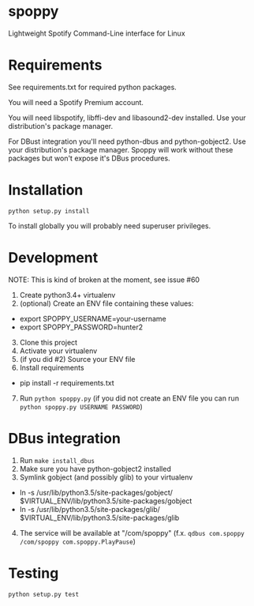 # spoppy
Lightweight Spotify Command-Line interface for Linux

# Requirements

See requirements.txt for required python packages.

You will need a Spotify Premium account.

You will need libspotify, libffi-dev and libasound2-dev installed. Use your distribution's package manager.

For DBust integration you'll need python-dbus and python-gobject2. Use your distribution's package manager. Spoppy will work without these packages but won't expose it's DBus procedures.

# Installation

`python setup.py install`

To install globally you will probably need superuser privileges.

# Development

NOTE: This is kind of broken at the moment, see issue #60

1. Create python3.4+ virtualenv
2. (optional) Create an ENV file containing these values:
  * export SPOPPY_USERNAME=your-username
  * export SPOPPY_PASSWORD=hunter2
3. Clone this project
4. Activate your virtualenv
5. (if you did #2) Source your ENV file
6. Install requirements
  * pip install -r requirements.txt
7. Run `python spoppy.py` (if you did not create an ENV file you can run `python spoppy.py USERNAME PASSWORD`)

# DBus integration

1. Run `make install_dbus`
2. Make sure you have python-gobject2 installed
3. Symlink gobject (and possibly glib) to your virtualenv
  * ln -s /usr/lib/python3.5/site-packages/gobject/ $VIRTUAL_ENV/lib/python3.5/site-packages/gobject
  * ln -s /usr/lib/python3.5/site-packages/glib/ $VIRTUAL_ENV/lib/python3.5/site-packages/glib
4. The service will be available at "/com/spoppy" (f.x. `qdbus com.spoppy /com/spoppy com.spoppy.PlayPause`)

# Testing

`python setup.py test`